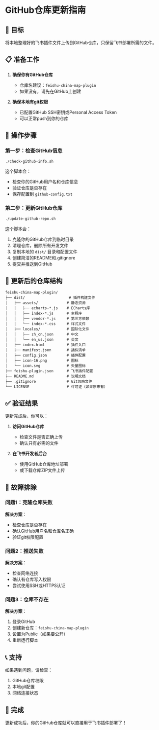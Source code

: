 # GitHub仓库更新指南

## 🎯 目标

将本地整理好的飞书插件文件上传到GitHub仓库，只保留飞书部署所需的文件。

## 📋 准备工作

1. **确保你有GitHub仓库**
   - 仓库名建议：`feishu-china-map-plugin`
   - 如果没有，请先在GitHub上创建

2. **确保本地有git权限**
   - 已配置GitHub SSH密钥或Personal Access Token
   - 可以正常push到你的仓库

## 🚀 操作步骤

### 第一步：检查GitHub信息
```bash
./check-github-info.sh
```

这个脚本会：
- 检查你的GitHub用户名和仓库信息
- 验证仓库是否存在
- 保存配置到 `github-config.txt`

### 第二步：更新GitHub仓库
```bash
./update-github-repo.sh
```

这个脚本会：
1. 克隆你的GitHub仓库到临时目录
2. 清理仓库，删除所有开发文件
3. 复制本地的 `dist/` 目录和配置文件
4. 创建简洁的README和.gitignore
5. 提交并推送到GitHub

## 📁 更新后的仓库结构

```
feishu-china-map-plugin/
├── dist/                    # 插件构建文件
│   ├── assets/             # 静态资源
│   │   ├── echarts-*.js    # ECharts库
│   │   ├── index-*.js      # 主程序
│   │   ├── vendor-*.js     # 第三方依赖
│   │   └── index-*.css     # 样式文件
│   ├── locales/            # 国际化文件
│   │   ├── zh_cn.json      # 中文
│   │   └── en_us.json      # 英文
│   ├── index.html          # 插件入口
│   ├── manifest.json       # 插件清单
│   ├── config.json         # 插件配置
│   ├── icon-16.png         # 图标
│   └── icon.svg            # 矢量图标
├── feishu-plugin.json      # 飞书插件配置
├── README.md               # 说明文档
├── .gitignore              # Git忽略文件
└── LICENSE                 # 许可证（如果原来有）
```

## ✅ 验证结果

更新完成后，你可以：

1. **访问GitHub仓库**
   - 检查文件是否正确上传
   - 确认只有必需的文件

2. **在飞书开发者后台**
   - 使用GitHub仓库地址部署
   - 或下载仓库ZIP文件上传

## 🔧 故障排除

### 问题1：克隆仓库失败
**解决方案**：
- 检查仓库是否存在
- 确认GitHub用户名和仓库名正确
- 验证git权限配置

### 问题2：推送失败
**解决方案**：
- 检查网络连接
- 确认有仓库写入权限
- 尝试使用SSH或HTTPS认证

### 问题3：仓库不存在
**解决方案**：
1. 登录GitHub
2. 创建新仓库：`feishu-china-map-plugin`
3. 设置为Public（如果要公开）
4. 重新运行脚本

## 📞 支持

如果遇到问题，请检查：
1. GitHub仓库权限
2. 本地git配置
3. 网络连接状态

## 🎉 完成

更新成功后，你的GitHub仓库就可以直接用于飞书插件部署了！